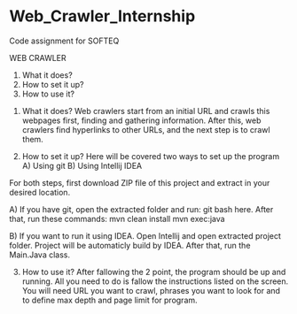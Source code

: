 # Web_Crawler_Internship
Code assignment for SOFTEQ

WEB CRAWLER 
1. What it does?
2. How to set it up?
3. How to use it?

1) What it does?
Web crawlers start from an initial URL and crawls this webpages first, finding and gathering information.
After this, web crawlers find hyperlinks to other URLs, and the next step is to crawl them.

2) How to set it up?
Here will be covered two ways to set up the program
A) Using git
B) Using Intellij IDEA

For both steps, first download ZIP file of this project and extract in your desired location.

A) If you have git, open the extracted folder and run: git bash here.
After that, run these commands:
mvn clean install
mvn exec:java

B) If you want to run it using IDEA. Open Intellij and open extracted project folder.
Project will be automaticly build by IDEA. After that, run the Main.Java class.

3) How to use it?
After fallowing the 2 point, the program should be up and running. All you need to do is fallow the instructions
listed on the screen.
You will need URL you want to crawl, phrases you want to look for and to define max depth and page limit for program.
